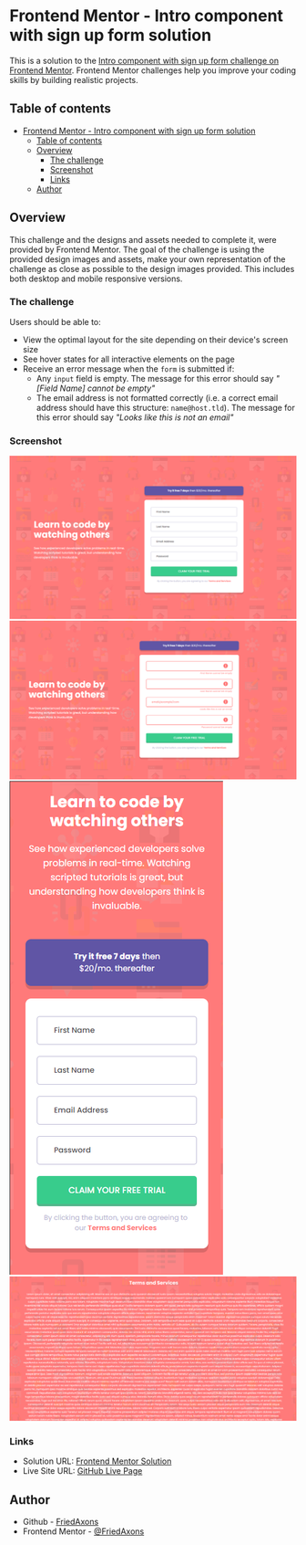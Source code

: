 # Frontend Mentor - Intro component with sign up form solution

This is a solution to the [Intro component with sign up form challenge on Frontend Mentor](https://www.frontendmentor.io/challenges/intro-component-with-signup-form-5cf91bd49edda32581d28fd1). Frontend Mentor challenges help you improve your coding skills by building realistic projects.

## Table of contents

- [Frontend Mentor - Intro component with sign up form solution](#frontend-mentor---intro-component-with-sign-up-form-solution)
  - [Table of contents](#table-of-contents)
  - [Overview](#overview)
    - [The challenge](#the-challenge)
    - [Screenshot](#screenshot)
    - [Links](#links)
  - [Author](#author)

## Overview

This challenge and the designs and assets needed to complete it, were provided by Frontend Mentor. The goal of the challenge is using the provided design images and assets, make your own representation of the challenge as close as possible to the design images provided. This includes both desktop and mobile responsive versions.

### The challenge

Users should be able to:

- View the optimal layout for the site depending on their device's screen size
- See hover states for all interactive elements on the page
- Receive an error message when the `form` is submitted if:
  - Any `input` field is empty. The message for this error should say _"[Field Name] cannot be empty"_
  - The email address is not formatted correctly (i.e. a correct email address should have this structure: `name@host.tld`). The message for this error should say _"Looks like this is not an email"_

### Screenshot

![Desktop Solution](images/screenshots/desktop_solution.png)
![Desktop Active State Solution](images/screenshots/desktop_active_state_solution.png)
![Mobile Solution](images/screenshots/mobile_solution.png)
![Bonus Terms and Services Page](images/screenshots/bonus_terms_and_services_page.png)

### Links

- Solution URL: [Frontend Mentor Solution](https://www.frontendmentor.io/solutions/intro-component-with-signup-form-solution-BEqbU5gCJb)
- Live Site URL: [GitHub Live Page](https://friedaxons.github.io/Intro-Component-with-Signup-Form/)

## Author

- Github - [FriedAxons](https://github.com/FriedAxons)
- Frontend Mentor - [@FriedAxons](https://www.frontendmentor.io/profile/FriedAxons)
